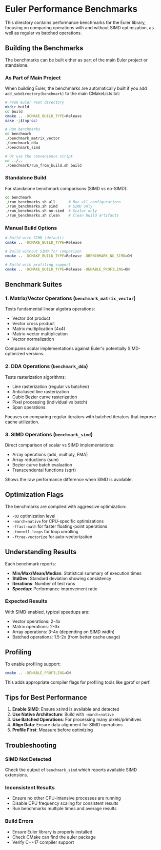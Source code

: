 # Euler Performance Benchmarks

This directory contains performance benchmarks for the Euler library, focusing on comparing operations with and without SIMD optimization, as well as regular vs batched operations.

## Building the Benchmarks

The benchmarks can be built either as part of the main Euler project or standalone.

### As Part of Main Project

When building Euler, the benchmarks are automatically built if you add `add_subdirectory(benchmark)` to the main CMakeLists.txt:

```bash
# From euler root directory
mkdir build
cd build
cmake .. -DCMAKE_BUILD_TYPE=Release
make -j$(nproc)

# Run benchmarks
cd benchmark
./benchmark_matrix_vector
./benchmark_dda
./benchmark_simd

# Or use the convenience script
cd ../..
./benchmark/run_from_build.sh build
```

### Standalone Build

For standalone benchmark comparisons (SIMD vs no-SIMD):

```bash
cd benchmark
./run_benchmarks.sh all      # Run all configurations
./run_benchmarks.sh simd     # SIMD only
./run_benchmarks.sh no-simd  # Scalar only
./run_benchmarks.sh clean    # Clean build artifacts
```

### Manual Build Options

```bash
# Build with SIMD (default)
cmake .. -DCMAKE_BUILD_TYPE=Release

# Build without SIMD for comparison
cmake .. -DCMAKE_BUILD_TYPE=Release -DBENCHMARK_NO_SIMD=ON

# Build with profiling support
cmake .. -DCMAKE_BUILD_TYPE=Release -DENABLE_PROFILING=ON
```

## Benchmark Suites

### 1. Matrix/Vector Operations (`benchmark_matrix_vector`)

Tests fundamental linear algebra operations:
- Vector dot product
- Vector cross product  
- Matrix multiplication (4x4)
- Matrix-vector multiplication
- Vector normalization

Compares scalar implementations against Euler's potentially SIMD-optimized versions.

### 2. DDA Operations (`benchmark_dda`)

Tests rasterization algorithms:
- Line rasterization (regular vs batched)
- Antialiased line rasterization  
- Cubic Bezier curve rasterization
- Pixel processing (individual vs batch)
- Span operations

Focuses on comparing regular iterators with batched iterators that improve cache utilization.

### 3. SIMD Operations (`benchmark_simd`)

Direct comparison of scalar vs SIMD implementations:
- Array operations (add, multiply, FMA)
- Array reductions (sum)
- Bezier curve batch evaluation
- Transcendental functions (sqrt)

Shows the raw performance difference when SIMD is available.

## Optimization Flags

The benchmarks are compiled with aggressive optimization:
- `-O3` optimization level
- `-march=native` for CPU-specific optimizations
- `-ffast-math` for faster floating-point operations
- `-funroll-loops` for loop unrolling
- `-ftree-vectorize` for auto-vectorization

## Understanding Results

Each benchmark reports:
- **Min/Max/Mean/Median**: Statistical summary of execution times
- **StdDev**: Standard deviation showing consistency
- **Iterations**: Number of test runs
- **Speedup**: Performance improvement ratio

### Expected Results

With SIMD enabled, typical speedups are:
- Vector operations: 2-4x
- Matrix operations: 2-3x  
- Array operations: 3-4x (depending on SIMD width)
- Batched operations: 1.5-2x (from better cache usage)

## Profiling

To enable profiling support:
```bash
cmake .. -DENABLE_PROFILING=ON
```

This adds appropriate compiler flags for profiling tools like gprof or perf.

## Tips for Best Performance

1. **Enable SIMD**: Ensure xsimd is available and detected
2. **Use Native Architecture**: Build with `-march=native`
3. **Use Batched Operations**: For processing many pixels/primitives
4. **Align Data**: Ensure data alignment for SIMD operations
5. **Profile First**: Measure before optimizing

## Troubleshooting

### SIMD Not Detected
Check the output of `benchmark_simd` which reports available SIMD extensions.

### Inconsistent Results
- Ensure no other CPU-intensive processes are running
- Disable CPU frequency scaling for consistent results
- Run benchmarks multiple times and average results

### Build Errors
- Ensure Euler library is properly installed
- Check CMake can find the euler package
- Verify C++17 compiler support